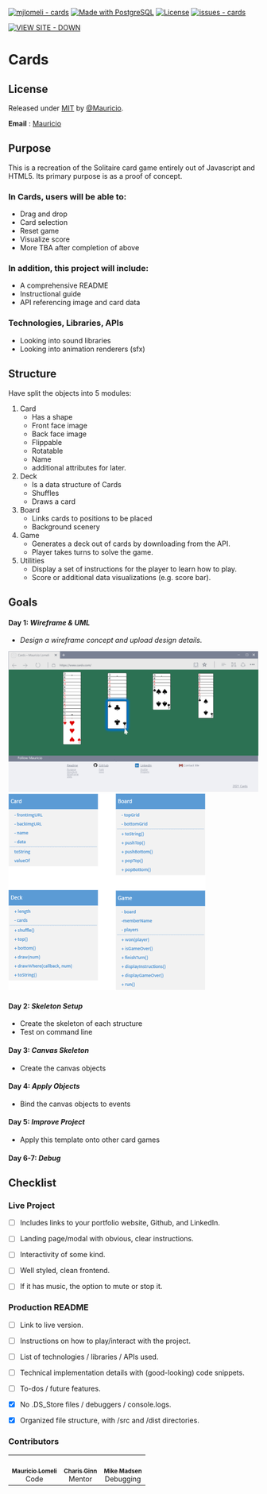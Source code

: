 [![mjlomeli - cards](https://img.shields.io/static/v1?label=mjlomeli&message=cards&color=blue&logo=github)](https://github.com/mjlomeli/cards)
[![Made with PostgreSQL](https://img.shields.io/badge/PostgreSQL-13-blue?logo=postgresql&logoColor=white)](https://www.postgresql.org/)
[![License](https://img.shields.io/badge/License-MIT-blue)](#license)
[![issues - cards](https://img.shields.io/github/issues/mjlomeli/cards)](https://github.com/mjlomeli/cards/issues)
<div align="left">

[![VIEW SITE - DOWN](https://img.shields.io/static/v1?label=VIEW+SITE&message=DOWN&color=D56049&style=for-the-badge&logo=digitalocean)](https://)

</div>

# Cards

## License

Released under [MIT](/LICENSE) by [@Mauricio](https://github.com/mjlomeli).

**Email** : [Mauricio](mailto:mauricio.jr.lomeli@gmail.com)

## Purpose

This is a recreation of the Solitaire card game entirely out of Javascript and HTML5. Its primary purpose is as a proof
of concept.

### In Cards, users will be able to:

* Drag and drop
* Card selection
* Reset game
* Visualize score
* More TBA after completion of above

### In addition, this project will include:

* A comprehensive README
* Instructional guide
* API referencing image and card data

### Technologies, Libraries, APIs

* Looking into sound libraries
* Looking into animation renderers (sfx)

## Structure

Have split the objects into 5 modules:

1. Card
    - Has a shape
    - Front face image
    - Back face image
    - Flippable
    - Rotatable
    - Name
    - additional attributes for later.
2. Deck
    - Is a data structure of Cards
    - Shuffles
    - Draws a card
3. Board
    - Links cards to positions to be placed
    - Background scenery
4. Game
    - Generates a deck out of cards by downloading from the API.
    - Player takes turns to solve the game.
6. Utilities
    - Display a set of instructions for the player to learn how to play.
    - Score or additional data visualizations (e.g. score bar).

## Goals

#### Day 1: _Wireframe & UML_

* _Design a wireframe concept and upload design details._

<img src="./docs/wireframe.png" alt="wireframe">
<img src="./docs/uml.png" alt="card">

#### Day 2: _Skeleton Setup_

- Create the skeleton of each structure
- Test on command line

#### Day 3: _Canvas Skeleton_

- Create the canvas objects

#### Day 4: _Apply Objects_

- Bind the canvas objects to events

#### Day 5: _Improve Project_

- Apply this template onto other card games

#### Day 6-7: _Debug_

## Checklist

### Live Project

- [ ] Includes links to your portfolio website, Github, and LinkedIn.

- [ ] Landing page/modal with obvious, clear instructions.

- [ ] Interactivity of some kind.

- [ ] Well styled, clean frontend.

- [ ] If it has music, the option to mute or stop it.

### Production README

- [ ] Link to live version.

- [ ] Instructions on how to play/interact with the project.

- [ ] List of technologies / libraries / APIs used.

- [ ] Technical implementation details with (good-looking) code snippets.

- [ ] To-dos / future features.

- [X] No .DS_Store files / debuggers / console.logs.

- [X] Organized file structure, with /src and /dist directories.

### Contributors

<table>
  <tr>
      <td id="mauricio" align="center">
         <a href="https://github.com/mjlomeli">
         <img src="https://avatars.githubusercontent.com/u/46548793?v=4" width="100px;" alt=""/><br />
         <sub><b>Mauricio Lomeli</b></sub></a><br />
         <label>Code</label>
      </td>
      <td id="charis" align="center">
         <a href="https://github.com/Eruanne2">
         <img src="https://avatars.githubusercontent.com/u/67379065?v=4" width="100px;" alt=""/><br />
         <sub><b>Charis Ginn</b></sub></a><br />
         <label>Mentor</label>
      </td>
      <!-- Paulo hasn't agreed to being credited
      <td id="paulo" align="center">
         <a href="#">
         <img src="https://secure.gravatar.com/avatar/c90a96bff8b9b6d8b373f26e17851899?secure=true&size=300" width="100px;" alt=""/><br />
         <sub><b>Paulo Bocanegra</b></sub></a><br />
         <label>Debugging</label>
      </td>
      -->
      <td id="mike" align="center">
         <a href="https://github.com/mwmadsen67">
         <img src="https://avatars.githubusercontent.com/u/45531900?v=4" width="100px;" alt=""/><br />
         <sub><b>Mike Madsen</b></sub></a><br />
         <label>Debugging</label>
      </td>
   </tr>
</table>